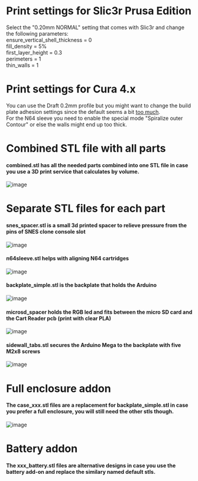 # Print settings for Slic3r Prusa Edition     
Select the "0.20mm NORMAL" setting that comes with Slic3r and change the following parameters:    
ensure_vertical_shell_thickness = 0     
fill_density = 5%    
first_layer_height = 0.3    
perimeters = 1    
thin_walls = 1    

# Print settings for Cura 4.x    
You can use the Draft 0.2mm profile but you might want to change the build plate adhesion settings since the default seems a bit [too much](https://www.dropbox.com/s/qu8fvjsh33bxjeh/curaprint.jpg?dl=0).  
For the N64 sleeve you need to enable the special mode "Spiralize outer Contour" or else the walls might end up too thick.  

# Combined STL file with all parts      
#### combined.stl has all the needed parts combined into one STL file in case you use a 3D print service that calculates by volume.    

![image](https://dl.dropboxusercontent.com/s/zbrvq9lf6w6ye3l/combined.png?dl=1)   

# Separate STL files for each part    

#### snes_spacer.stl is a small 3d printed spacer to relieve pressure from the pins of SNES clone console slot   

![image](https://dl.dropboxusercontent.com/s/07slhy8pi9ujiri/snes_spacer.png?dl=1)   

#### n64sleeve.stl helps with aligning N64 cartridges       
![image](https://dl.dropboxusercontent.com/s/8muv7x1fiz2n169/n64sleeve.png?dl=1)   

#### backplate_simple.stl is the backplate that holds the Arduino    

![image](https://dl.dropboxusercontent.com/s/10pbg2umbp6ylv5/backplate_simple.png?dl=1)    

#### microsd_spacer holds the RGB led and fits between the micro SD card and the Cart Reader pcb (print with clear PLA)    

![image](https://dl.dropboxusercontent.com/s/ch045dkev7al9v7/msdspacer.png?dl=1)

#### sidewall_tabs.stl secures the Arduino Mega to the backplate with five M2x8 screws    

![image](https://dl.dropboxusercontent.com/s/p7v2l37f1c130b4/sidewall.png?dl=1)  

# Full enclosure addon   

#### The case_xxx.stl files are a replacement for backplate_simple.stl in case you prefer a full enclosure, you will still need the other stls though.   

![image](https://dl.dropboxusercontent.com/s/lzgrrkm5yfflll9/v17_case2.png?dl=1) 

# Battery addon 

#### The xxx_battery.stl files are alternative designs in case you use the battery add-on and replace the similary named default stls.    
